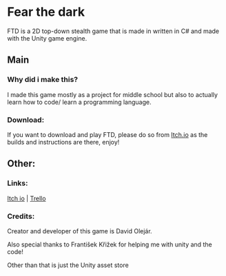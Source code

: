 # **Fear the dark**

FTD is a 2D top-down stealth game that is made in written in C# and made with the Unity game engine.
## Main
### Why did i make this?
I made this game mostly as a project for middle school but also to actually learn how to code/ learn a programming language.

### Download:
If you want to download and play FTD, please do so from [Itch.io](https://hwsxdejv.itch.io/ftd) as the builds and instructions are there, enjoy!

## Other:

### Links:

[Itch io](https://hwsxdejv.itch.io/ftd) | [Trello](https://trello.com/b/PDDyNa9p/fear-the-dark)

### Credits:
Creator and developer of this game is David Olejár.

Also special thanks to František Křižek for helping me with unity and the code!

Other than that is just the Unity asset store
